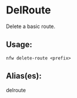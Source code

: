 # DelRoute
Delete a basic route.
## Usage:
```
nfw delete-route <prefix>
```
## Alias(es):
delroute
